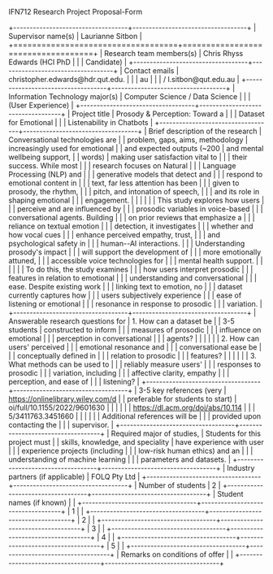 IFN712 Research Project Proposal-Form

+-----------------------------------+-----------------------------------+
| Supervisor name(s)                | Laurianne Sitbon                  |
+===================================+===================================+
| Research team members(s)          | Chris Rhyss Edwards (HCI PhD      |
|                                   | Candidate)                        |
+-----------------------------------+-----------------------------------+
| Contact emails                    | christopher.edwards\@hdr.qut.edu. |
|                                   | au                                |
|                                   | / l.sitbon\@qut.edu.au            |
+-----------------------------------+-----------------------------------+
| Information Technology major(s)   | Computer Science / Data Science   |
|                                   | (User Experience)                 |
+-----------------------------------+-----------------------------------+
| Project title                     | Prosody & Perception: Toward a    |
|                                   | Dataset for Emotional             |
|                                   | Listenability in Chatbots         |
+-----------------------------------+-----------------------------------+
| Brief description of the research | Conversational technologies are   |
| problem, gaps, aims, methodology  | increasingly used for emotional   |
| and expected outputs (\~200       | and mental wellbeing support,     |
| words)                            | making user satisfaction vital to |
|                                   | their success. While most         |
|                                   | research focuses on Natural       |
|                                   | Language Processing (NLP) and     |
|                                   | generative models that detect and |
|                                   | respond to emotional content in   |
|                                   | text, far less attention has been |
|                                   | given to prosody, the rhythm,     |
|                                   | pitch, and intonation of speech,  |
|                                   | and its role in shaping emotional |
|                                   | engagement.                       |
|                                   |                                   |
|                                   | This study explores how users     |
|                                   | perceive and are influenced by    |
|                                   | prosodic variables in voice-based |
|                                   | conversational agents. Building   |
|                                   | on prior reviews that emphasize a |
|                                   | reliance on textual emotion       |
|                                   | detection, it investigates        |
|                                   | whether and how vocal cues        |
|                                   | enhance perceived empathy, trust, |
|                                   | and psychological safety in       |
|                                   | human--AI interactions.           |
|                                   | Understanding prosody's impact    |
|                                   | will support the development of   |
|                                   | more emotionally attuned,         |
|                                   | accessible voice technologies for |
|                                   | mental health support.            |
|                                   |                                   |
|                                   | To do this, the study examines    |
|                                   | how users interpret prosodic      |
|                                   | features in relation to emotional |
|                                   | understanding and conversational  |
|                                   | ease. Despite existing work       |
|                                   | linking text to emotion, no       |
|                                   | dataset currently captures how    |
|                                   | users subjectively experience     |
|                                   | ease of listening or emotional    |
|                                   | resonance in response to prosodic |
|                                   | variation.                        |
+-----------------------------------+-----------------------------------+
| Answerable research questions for | 1.  How can a dataset be          |
| 3-5 students                      |     constructed to inform         |
|                                   |     measures of prosodic          |
|                                   |     influence on emotional        |
|                                   |     perception in conversational  |
|                                   |     agents?                       |
|                                   |                                   |
|                                   | 2.  How can users' perceived      |
|                                   |     emotional resonance and       |
|                                   |     conversational ease be        |
|                                   |     conceptually defined in       |
|                                   |     relation to prosodic          |
|                                   |     features?                     |
|                                   |                                   |
|                                   | 3.  What methods can be used to   |
|                                   |     reliably measure users'       |
|                                   |     responses to prosodic         |
|                                   |     variation, including          |
|                                   |     affective clarity, empathy    |
|                                   |     perception, and ease of       |
|                                   |     listening?                    |
+-----------------------------------+-----------------------------------+
| 3-5 key references (very          | https://onlinelibrary.wiley.com/d |
| preferable for students to start) | oi/full/10.1155/2022/9601630      |
|                                   |                                   |
|                                   | https://dl.acm.org/doi/abs/10.114 |
|                                   | 5/3411763.3451660                 |
|                                   |                                   |
|                                   | Additional references will be     |
|                                   | provided upon contacting the      |
|                                   | supervisor.                       |
+-----------------------------------+-----------------------------------+
| Required major of studies,        | Students for this project must    |
| skills, knowledge, and speciality | have experience with user         |
|                                   | experience projects (including    |
|                                   | low-risk human ethics) and an     |
|                                   | understanding of machine learning |
|                                   | parameters and datasets.          |
+-----------------------------------+-----------------------------------+
| Industry partners (if applicable) | FOLQ Pty Ltd                      |
+-----------------------------------+-----------------------------------+
| Number of students                | 2                                 |
+-----------------------------------+-----------------------------------+
| Student names (if known)          |                                   |
+-----------------------------------+-----------------------------------+
| 1                                 |                                   |
+-----------------------------------+-----------------------------------+
| 2                                 |                                   |
+-----------------------------------+-----------------------------------+
| 3                                 |                                   |
+-----------------------------------+-----------------------------------+
| 4                                 |                                   |
+-----------------------------------+-----------------------------------+
| 5                                 |                                   |
+-----------------------------------+-----------------------------------+
| Remarks on conditions of offer    |                                   |
+-----------------------------------+-----------------------------------+
